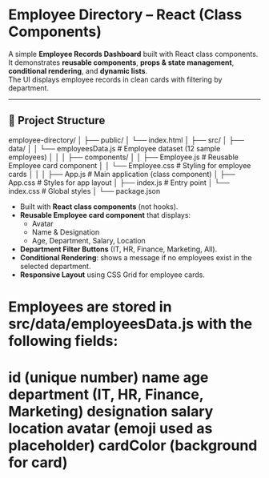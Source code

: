 # Employee Directory – React (Class Components)

A simple **Employee Records Dashboard** built with React class components.  
It demonstrates **reusable components**, **props & state management**, **conditional rendering**, and **dynamic lists**.  
The UI displays employee records in clean cards with filtering by department.

---

## 📂 Project Structure

employee-directory/
│
├── public/
│ └── index.html
│
├── src/
│ ├── data/
│ │ └── employeesData.js # Employee dataset (12 sample employees)
│ │
│ ├── components/
│ │ ├── Employee.js # Reusable Employee card component
│ │ └── Employee.css # Styling for employee cards
│ │
│ ├── App.js # Main application (class component)
│ ├── App.css # Styles for app layout
│ ├── index.js # Entry point
│ └── index.css # Global styles
│
└── package.json

- Built with **React class components** (not hooks).
- **Reusable Employee card component** that displays:
  - Avatar
  - Name & Designation
  - Age, Department, Salary, Location
- **Department Filter Buttons** (IT, HR, Finance, Marketing, All).
- **Conditional Rendering**: shows a message if no employees exist in the selected department.
- **Responsive Layout** using CSS Grid for employee cards.
  
<h1>Employees are stored in src/data/employeesData.js with the following fields:<h1/>

id (unique number)
name
age
department (IT, HR, Finance, Marketing)
designation
salary
location
avatar (emoji used as placeholder)
cardColor (background for card)
